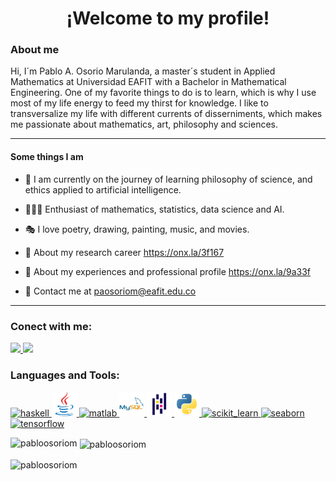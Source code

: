 <h1 align="center">¡Welcome to my profile!</h1>

<h3 aling="left">About me</h3>
Hi, I´m Pablo A. Osorio Marulanda, a master´s student in Applied Mathematics at Universidad EAFIT with a Bachelor in Mathematical Engineering. One of my favorite things to do is to learn, which is why I use most of my life energy to feed my thirst for knowledge. I like to transversalize my life with different currents of disserniments, which makes me passionate about mathematics, art, philosophy and sciences. 

------------


<h4 aling="left">Some things I am </h4> 

- 🏺 I am currently on the journey of learning philosophy of science, and ethics applied to artificial intelligence. 

- 👨🏻‍💻 Enthusiast of mathematics, statistics, data science and AI.

- 🎭 I love poetry, drawing, painting, music, and movies.

- 🔬 About my research career https://onx.la/3f167

- 🧐 About my experiences and professional profile  https://onx.la/9a33f

- 📯 Contact me at paosoriom@eafit.edu.co 

------------


<h3 align="left">Conect with me: </h3>
<p align="left"><a href="https://www.linkedin.com/in/pablo-alberto-osorio-marulanda-a21bb11b0/">
  <img src="https://raw.githubusercontent.com/rahuldkjain/github-profile-readme-generator/master/src/images/icons/Social/linked-in-alt.svg" width="30" /> </a> <a href="https://www.researchgate.net/profile/Pablo_Osorio5"> <img src="https://upload.wikimedia.org/wikipedia/commons/5/5e/ResearchGate_icon_SVG.svg" width="30" />
</a> 

<h3 align="left">Languages and Tools:</h3>
<p align="left"> <a href="https://www.haskell.org/" target="_blank" rel="noreferrer"> <img src="https://upload.wikimedia.org/wikipedia/commons/1/1c/Haskell-Logo.svg" alt="haskell" width="40" height="40"/> </a> <a href="https://www.java.com" target="_blank" rel="noreferrer"> <img src="https://raw.githubusercontent.com/devicons/devicon/master/icons/java/java-original.svg" alt="java" width="40" height="40"/> </a> <a href="https://www.mathworks.com/" target="_blank" rel="noreferrer"> <img src="https://upload.wikimedia.org/wikipedia/commons/2/21/Matlab_Logo.png" alt="matlab" width="40" height="40"/> </a> <a href="https://www.mysql.com/" target="_blank" rel="noreferrer"> <img src="https://raw.githubusercontent.com/devicons/devicon/master/icons/mysql/mysql-original-wordmark.svg" alt="mysql" width="40" height="40"/> </a> <a href="https://pandas.pydata.org/" target="_blank" rel="noreferrer"> <img src="https://raw.githubusercontent.com/devicons/devicon/2ae2a900d2f041da66e950e4d48052658d850630/icons/pandas/pandas-original.svg" alt="pandas" width="40" height="40"/> </a> <a href="https://www.python.org" target="_blank" rel="noreferrer"> <img src="https://raw.githubusercontent.com/devicons/devicon/master/icons/python/python-original.svg" alt="python" width="40" height="40"/> </a> <a href="https://scikit-learn.org/" target="_blank" rel="noreferrer"> <img src="https://upload.wikimedia.org/wikipedia/commons/0/05/Scikit_learn_logo_small.svg" alt="scikit_learn" width="40" height="40"/> </a> <a href="https://seaborn.pydata.org/" target="_blank" rel="noreferrer"> <img src="https://seaborn.pydata.org/_images/logo-mark-lightbg.svg" alt="seaborn" width="40" height="40"/> </a> <a href="https://www.tensorflow.org" target="_blank" rel="noreferrer"> <img src="https://www.vectorlogo.zone/logos/tensorflow/tensorflow-icon.svg" alt="tensorflow" width="40" height="40"/> </a> </p>





<p><img align="left" src="https://github-readme-stats.vercel.app/api/top-langs?username=pabloosoriom&show_icons=true&locale=en&layout=compact" alt="pabloosoriom" /></p>

<p>&nbsp;<img align="center" src="https://github-readme-stats.vercel.app/api?username=pabloosoriom&show_icons=true&locale=en" alt="pabloosoriom" /></p>

<p><img align="center" src="https://github-readme-streak-stats.herokuapp.com/?user=pabloosoriom&" alt="pabloosoriom" /></p>





